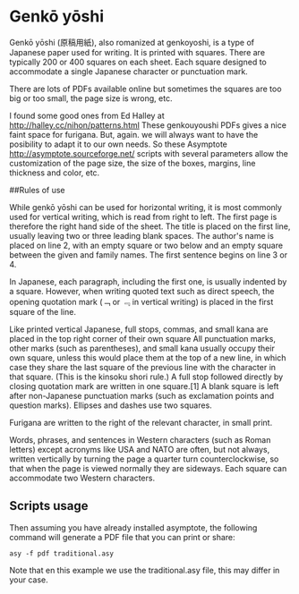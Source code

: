 Genkō yōshi
==========


Genkō yōshi (原稿用紙), also romanized at genkoyoshi, is a type of Japanese
paper used for writing. It is printed with squares. There are typically 200 or
400 squares on each sheet. Each square designed to accommodate a single
Japanese character or punctuation mark.

There are lots of PDFs available online but sometimes the squares are too big
or too small, the page size is wrong, etc.

I found some good ones from Ed Halley at http://halley.cc/nihon/patterns.html
These genkouyoushi PDFs gives a nice faint space for furigana. 
But, again. we will always want to have the posibility to adapt it
to our own needs. So these Asymptote <http://asymptote.sourceforge.net/> 
scripts with several parameters allow the customization of the page size, the
size of the boxes, margins, line thickness and color, etc.


##Rules of use

While genkō yōshi can be used for horizontal writing, it is most commonly used
for vertical writing, which is read from right to left. The first page is
therefore the right hand side of the sheet. The title is placed on the
first line, usually leaving two or three leading blank spaces. The author's
name is placed on line 2, with an empty square or two below and an empty
square between the given and family names. The first sentence begins on
line 3 or 4.

In Japanese, each paragraph, including the first one, is usually indented
by a square. However, when writing quoted text such as direct speech, the
opening quotation mark (﹁ or ﹃ in vertical writing) is placed in the
first square of the line.

Like printed vertical Japanese, full stops, commas, and small kana are
placed in the top right corner of their own square All punctuation marks,
other marks (such as parentheses), and small kana usually occupy their own
square, unless this would place them at the top of a new line, in which
case they share the last square of the previous line with the character in
that square. (This is the kinsoku shori rule.) A full stop followed
directly by closing quotation mark are written in one square.[1] A blank
square is left after non-Japanese punctuation marks (such as exclamation
points and question marks). Ellipses and dashes use two squares.

Furigana are written to the right of the relevant character, in small
print.

Words, phrases, and sentences in Western characters (such as Roman letters)
except acronyms like USA and NATO are often, but not always, written
vertically by turning the page a quarter turn counterclockwise, so that
when the page is viewed normally they are sideways. Each square can
accommodate two Western characters.

## Scripts usage

Then assuming you have already installed asymptote, the following command will
generate a PDF file that you can print or share:

`asy -f pdf traditional.asy`

Note that en this example we use the traditional.asy file, this may 
differ in your case.
